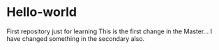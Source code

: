 # Hello-world
First repository just for learning
This is the first change in the Master... I have changed something in the secondary also.
